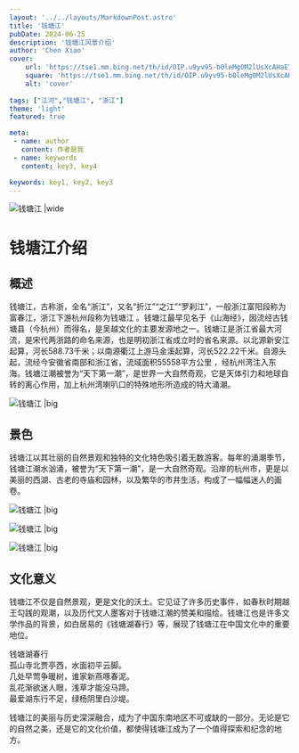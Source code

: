 ```yaml
---
layout: '../../layouts/MarkdownPost.astro'
title: '钱塘江'
pubDate: 2024-06-25
description: '钱塘江风景介绍'
author: 'Chen Xiao'
cover:
    url: 'https://tse1.mm.bing.net/th/id/OIP.u9yv95-b0leMg0M2lUsXcAHaE7?rs=1&pid=ImgDetMain'
    square: 'https://tse1.mm.bing.net/th/id/OIP.u9yv95-b0leMg0M2lUsXcAHaE7?rs=1&pid=ImgDetMain'
    alt: 'cover'
    
tags: ["江河","钱塘江", "浙江"] 
theme: 'light'
featured: true

meta:
 - name: author
   content: 作者是我
 - name: keywords
   content: key3, key4

keywords: key1, key2, key3
---
```


![钱塘江 |wide](https://th.bing.com/th/id/R.03d3e6d9b7eee73d95d9a3e69b039587?rik=47NzyXPULsY%2fXQ&riu=http%3a%2f%2fzjjcmspublic.oss-cn-hangzhou-zwynet-d01-a.internet.cloud.zj.gov.cn%2fjcms_files%2fjcms1%2fweb3612%2fsite%2fpicture%2f0%2f2008221108479227679.jpg&ehk=9yksYyOzvjVdHG2evCCb9%2b3%2b0OC5U62PHaFCMi%2bjH7E%3d&risl=&pid=ImgRaw&r=0)

# 钱塘江介绍

## 概述
钱塘江，古称浙，全名“浙江”，又名“折江”“之江”“罗刹江”，一般浙江富阳段称为富春江，浙江下游杭州段称为钱塘江 。钱塘江最早见名于《山海经》，因流经古钱塘县（今杭州）而得名，是吴越文化的主要发源地之一。钱塘江是浙江省最大河流，是宋代两浙路的命名来源，也是明初浙江省成立时的省名来源。以北源新安江起算，河长588.73千米；以南源衢江上游马金溪起算，河长522.22千米。自源头起，流经今安徽省南部和浙江省，流域面积55558平方公里 ，经杭州湾注入东海。钱塘江潮被誉为“天下第一潮”，是世界一大自然奇观，它是天体引力和地球自转的离心作用，加上杭州湾喇叭口的特殊地形所造成的特大涌潮。 

![钱塘江 |big](https://imgbdb4.bendibao.com/hzbdb/tour/20231/03/2023103094428_92326.png)

## 景色
钱塘江以其壮丽的自然景观和独特的文化特色吸引着无数游客。每年的涌潮季节，钱塘江潮水汹涌，被誉为“天下第一潮”，是一大自然奇观。沿岸的杭州市，更是以美丽的西湖、古老的寺庙和园林，以及繁华的市井生活，构成了一幅幅迷人的画卷。

![钱塘江 |big](https://th.bing.com/th/id/R.8aebebeba9f2c457a32cd911036d98ac?rik=3dbq8lKh8yZ8qw&riu=http%3a%2f%2fimg.keaitupian.cn%2fuploads%2f2021%2f05%2f25%2f5huqmbkewks.jpg&ehk=hEgWZoIFZ7%2bojtZwoAz7w0Kl3V%2f%2fHU58mv2PtjusW5Y%3d&risl=&pid=ImgRaw&r=0)

![钱塘江 |big](https://th.bing.com/th/id/R.d9016fa75823660b28cd4274559769a7?rik=RDIa2LfpMH8X6g&pid=ImgRaw&r=0)

![钱塘江 |big](https://th.bing.com/th/id/R.a7f41824839707309c64154b68125f91?rik=S9INW4hGMxqlQg&riu=http%3a%2f%2fmobile.hinews.cn%2fnews%2fpic%2f003%2f208%2f812%2f00320881281_05f779da.jpg&ehk=5SltgsIen9i3yP%2fk73bL2BIP4FIljvHncPQBemKZZ%2b4%3d&risl=&pid=ImgRaw&r=0)

## 文化意义
钱塘江不仅是自然景观，更是文化的沃土。它见证了许多历史事件，如春秋时期越王勾践的观潮，以及历代文人墨客对于钱塘江潮的赞美和描绘。钱塘江也是许多文学作品的背景，如白居易的《钱塘湖春行》等，展现了钱塘江在中国文化中的重要地位。

 钱塘湖春行<br>
孤山寺北贾亭西，水面初平云脚。<br>
几处早莺争暖树，谁家新燕啄春泥。<br>
乱花渐欲迷人眼，浅草才能没马蹄。<br>
最爱湖东行不足，绿杨阴里白沙堤。<br>


钱塘江的美丽与历史深深融合，成为了中国东南地区不可或缺的一部分。无论是它的自然之美，还是它的文化价值，都使得钱塘江成为了一个值得探索和纪念的地方。
